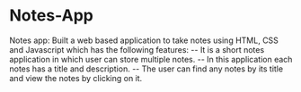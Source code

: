 # Notes-App
Notes app:
Built a web based application to take notes using HTML, 
CSS and Javascript which has the following features:
 -- It is a short notes application in which user can store multiple notes.
 -- In this application each notes has a title and description.
 -- The user can find any notes by its title and view the notes by clicking on it.
